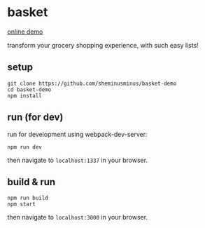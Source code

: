 # basket

[online demo](https://public-inmcjqclpe.now.sh)

transform your grocery shopping experience, with such easy lists!

## setup

```
git clone https://github.com/sheminusminus/basket-demo
cd basket-demo
npm install
```

## run (for dev)

run for development using webpack-dev-server:

```
npm run dev
```

then navigate to `localhost:1337` in your browser.

## build & run

```
npm run build
npm start
```

then navigate to `localhost:3000` in your browser.
